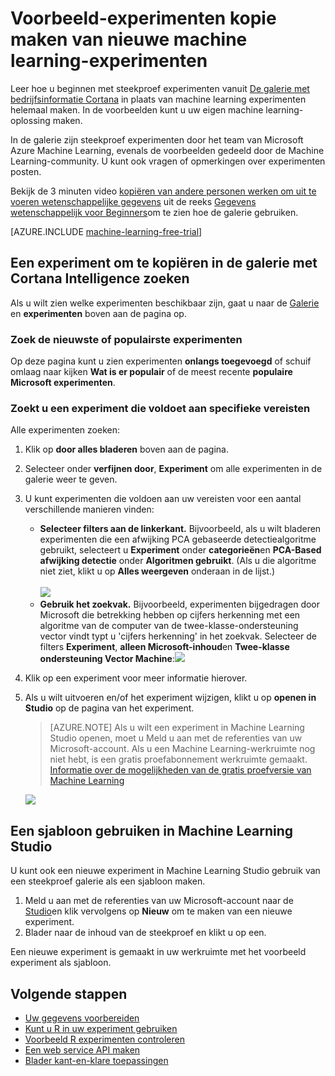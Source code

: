 <properties
    pageTitle="Kopie machine learning-steekproef experimenten | Microsoft Azure"
    description="Informatie over het gebruik van de steekproef machine learning-experimenten maken van nieuwe experimenten met Cortana Intelligence galerie en Microsoft Azure Machine Learning."
    services="machine-learning"
    documentationCenter=""
    authors="cjgronlund"
    manager="jhubbard"
    editor="cgronlun"/>

<tags
    ms.service="machine-learning"
    ms.workload="data-services"
    ms.tgt_pltfrm="na"
    ms.devlang="na"
    ms.topic="get-started-article"
    ms.date="08/17/2016"
    ms.author="cgronlun;chhavib;olgali"/>

# <a name="copy-sample-experiments-to-create-new-machine-learning-experiments"></a>Voorbeeld-experimenten kopie maken van nieuwe machine learning-experimenten
Leer hoe u beginnen met steekproef experimenten vanuit [De galerie met bedrijfsinformatie Cortana](http://gallery.cortanaintelligence.com/) in plaats van machine learning experimenten helemaal maken. In de voorbeelden kunt u uw eigen machine learning-oplossing maken.

In de galerie zijn steekproef experimenten door het team van Microsoft Azure Machine Learning, evenals de voorbeelden gedeeld door de Machine Learning-community. U kunt ook vragen of opmerkingen over experimenten posten.

Bekijk de 3 minuten video [kopiëren van andere personen werken om uit te voeren wetenschappelijke gegevens](machine-learning-data-science-for-beginners-copy-other-peoples-work-to-do-data-science.md) uit de reeks [Gegevens wetenschappelijk voor Beginners](machine-learning-data-science-for-beginners-the-5-questions-data-science-answers.md)om te zien hoe de galerie gebruiken.

[AZURE.INCLUDE [machine-learning-free-trial](../../includes/machine-learning-free-trial.md)]

## <a name="find-an-experiment-to-copy-in-cortana-intelligence-gallery"></a>Een experiment om te kopiëren in de galerie met Cortana Intelligence zoeken

Als u wilt zien welke experimenten beschikbaar zijn, gaat u naar de [Galerie](http://gallery.cortanaintelligence.com/) en **experimenten** boven aan de pagina op.

### <a name="find-the-newest-or-most-popular-experiments"></a>Zoek de nieuwste of populairste experimenten

Op deze pagina kunt u zien experimenten **onlangs toegevoegd** of schuif omlaag naar kijken **Wat is er populair** of de meest recente **populaire Microsoft experimenten**.

### <a name="look-for-an-experiment-that-meets-specific-requirements"></a>Zoekt u een experiment die voldoet aan specifieke vereisten

Alle experimenten zoeken:

1. Klik op **door alles bladeren** boven aan de pagina.
2. Selecteer onder **verfijnen door**, **Experiment** om alle experimenten in de galerie weer te geven.
3. U kunt experimenten die voldoen aan uw vereisten voor een aantal verschillende manieren vinden:
    * **Selecteer filters aan de linkerkant.** Bijvoorbeeld, als u wilt bladeren experimenten die een afwijking PCA gebaseerde detectiealgoritme gebruikt, selecteert u **Experiment** onder **categorieën**en **PCA-Based afwijking detectie** onder **Algoritmen gebruikt**. (Als u die algoritme niet ziet, klikt u op **Alles weergeven** onderaan in de lijst.)<br></br>
      ![](./media/machine-learning-sample-experiments/refine-the-view.png)
    *  **Gebruik het zoekvak.** Bijvoorbeeld, experimenten bijgedragen door Microsoft die betrekking hebben op cijfers herkenning met een algoritme van de computer van de twee-klasse-ondersteuning vector vindt typt u 'cijfers herkenning' in het zoekvak. Selecteer de filters **Experiment**, **alleen Microsoft-inhoud**en **Twee-klasse ondersteuning Vector Machine**:![](./media/machine-learning-sample-experiments/search-for-experiments.png) 
4. Klik op een experiment voor meer informatie hierover.
5. Als u wilt uitvoeren en/of het experiment wijzigen, klikt u op **openen in Studio** op de pagina van het experiment.

    > [AZURE.NOTE] Als u wilt een experiment in Machine Learning Studio openen, moet u Meld u aan met de referenties van uw Microsoft-account. Als u een Machine Learning-werkruimte nog niet hebt, is een gratis proefabonnement werkruimte gemaakt. [Informatie over de mogelijkheden van de gratis proefversie van Machine Learning](https://azure.microsoft.com/pricing/details/machine-learning/)

    ![](./media/machine-learning-sample-experiments/example-experiment.png) 


## <a name="use-a-template-in-machine-learning-studio"></a>Een sjabloon gebruiken in Machine Learning Studio

U kunt ook een nieuwe experiment in Machine Learning Studio gebruik van een steekproef galerie als een sjabloon maken.

1. Meld u aan met de referenties van uw Microsoft-account naar de [Studio](https://studio.azureml.net)en klik vervolgens op **Nieuw** om te maken van een nieuwe experiment.
2. Blader naar de inhoud van de steekproef en klikt u op een.

Een nieuwe experiment is gemaakt in uw werkruimte met het voorbeeld experiment als sjabloon.

## <a name="next-steps"></a>Volgende stappen
- [Uw gegevens voorbereiden](machine-learning-data-science-import-data.md)
- [Kunt u R in uw experiment gebruiken](machine-learning-r-quickstart.md)
- [Voorbeeld R experimenten controleren](machine-learning-r-csharp-web-service-examples.md)
- [Een web service API maken](machine-learning-publish-a-machine-learning-web-service.md)
- [Blader kant-en-klare toepassingen](https://datamarket.azure.com/browse?query=machine+learning)
